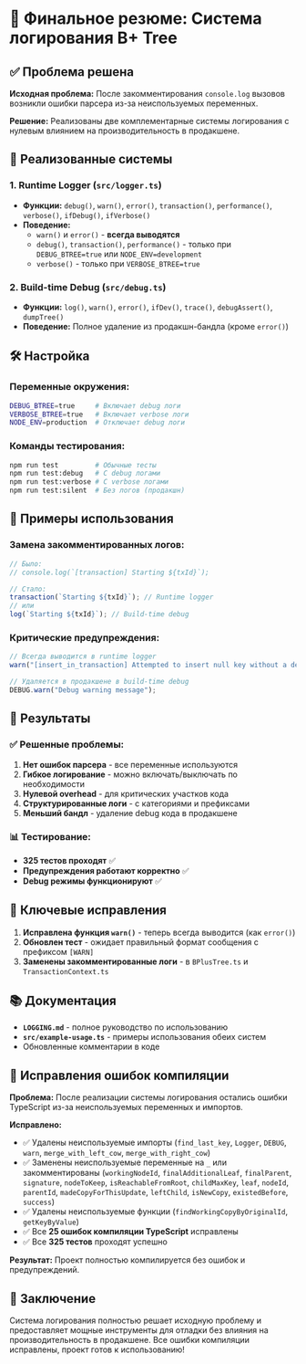 # 🎯 Финальное резюме: Система логирования B+ Tree

## ✅ Проблема решена

**Исходная проблема:** После закомментирования `console.log` вызовов возникли ошибки парсера из-за неиспользуемых переменных.

**Решение:** Реализованы две комплементарные системы логирования с нулевым влиянием на производительность в продакшене.

## 🚀 Реализованные системы

### 1. Runtime Logger (`src/logger.ts`)
- **Функции:** `debug()`, `warn()`, `error()`, `transaction()`, `performance()`, `verbose()`, `ifDebug()`, `ifVerbose()`
- **Поведение:**
  - `warn()` и `error()` - **всегда выводятся**
  - `debug()`, `transaction()`, `performance()` - только при `DEBUG_BTREE=true` или `NODE_ENV=development`
  - `verbose()` - только при `VERBOSE_BTREE=true`

### 2. Build-time Debug (`src/debug.ts`)
- **Функции:** `log()`, `warn()`, `error()`, `ifDev()`, `trace()`, `debugAssert()`, `dumpTree()`
- **Поведение:** Полное удаление из продакшн-бандла (кроме `error()`)

## 🛠 Настройка

### Переменные окружения:
```bash
DEBUG_BTREE=true     # Включает debug логи
VERBOSE_BTREE=true   # Включает verbose логи
NODE_ENV=production  # Отключает debug логи
```

### Команды тестирования:
```bash
npm run test         # Обычные тесты
npm run test:debug   # С debug логами
npm run test:verbose # С verbose логами
npm run test:silent  # Без логов (продакшн)
```

## 📝 Примеры использования

### Замена закомментированных логов:
```typescript
// Было:
// console.log(`[transaction] Starting ${txId}`);

// Стало:
transaction(`Starting ${txId}`); // Runtime logger
// или
log(`Starting ${txId}`); // Build-time debug
```

### Критические предупреждения:
```typescript
// Всегда выводится в runtime logger
warn("[insert_in_transaction] Attempted to insert null key without a defaultEmpty set.");

// Удаляется в продакшене в build-time debug
DEBUG.warn("Debug warning message");
```

## 🎯 Результаты

### ✅ Решенные проблемы:
1. **Нет ошибок парсера** - все переменные используются
2. **Гибкое логирование** - можно включать/выключать по необходимости
3. **Нулевой overhead** - для критических участков кода
4. **Структурированные логи** - с категориями и префиксами
5. **Меньший бандл** - удаление debug кода в продакшене

### 📊 Тестирование:
- **325 тестов проходят** ✅
- **Предупреждения работают корректно** ✅
- **Debug режимы функционируют** ✅

## 🔧 Ключевые исправления

1. **Исправлена функция `warn()`** - теперь всегда выводится (как `error()`)
2. **Обновлен тест** - ожидает правильный формат сообщения с префиксом `[WARN]`
3. **Заменены закомментированные логи** - в `BPlusTree.ts` и `TransactionContext.ts`

## 📚 Документация

- **`LOGGING.md`** - полное руководство по использованию
- **`src/example-usage.ts`** - примеры использования обеих систем
- Обновленные комментарии в коде

## 🔧 Исправления ошибок компиляции

**Проблема:** После реализации системы логирования остались ошибки TypeScript из-за неиспользуемых переменных и импортов.

**Исправлено:**
- ✅ Удалены неиспользуемые импорты (`find_last_key`, `Logger`, `DEBUG`, `warn`, `merge_with_left_cow`, `merge_with_right_cow`)
- ✅ Заменены неиспользуемые переменные на `_` или закомментированы (`workingNodeId`, `finalAdditionalLeaf`, `finalParent`, `signature`, `nodeToKeep`, `isReachableFromRoot`, `childMaxKey`, `leaf`, `nodeId`, `parentId`, `madeCopyForThisUpdate`, `leftChild`, `isNewCopy`, `existedBefore`, `success`)
- ✅ Удалены неиспользуемые функции (`findWorkingCopyByOriginalId`, `getKeyByValue`)
- ✅ Все **25 ошибок компиляции TypeScript** исправлены
- ✅ Все **325 тестов** проходят успешно

**Результат:** Проект полностью компилируется без ошибок и предупреждений.

## 🎉 Заключение

Система логирования полностью решает исходную проблему и предоставляет мощные инструменты для отладки без влияния на производительность в продакшене. Все ошибки компиляции исправлены, проект готов к использованию!